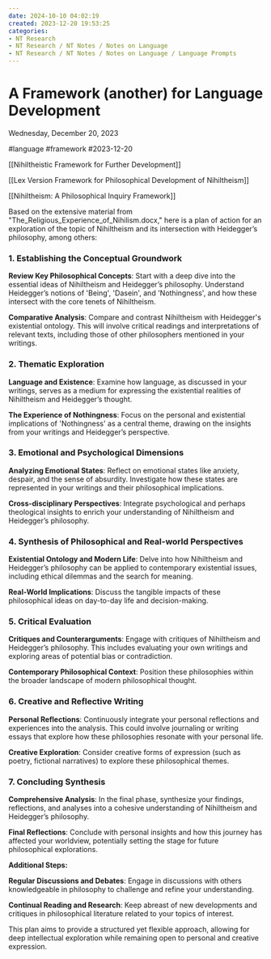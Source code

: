 ```yaml
---
date: 2024-10-10 04:02:19
created: 2023-12-20 19:53:25
categories:
- NT Research
- NT Research / NT Notes / Notes on Language
- NT Research / NT Notes / Notes on Language / Language Prompts
---
```


# A Framework (another) for Language Development 

Wednesday, December 20, 2023

#language #framework #2023-12-20

[[Nihiltheistic Framework for Further Development]]

[[Lex Version Framework for Philosophical Development of Nihiltheism]]

  

[[Nihiltheism: A Philosophical Inquiry Framework]]

Based on the extensive material from "The\_Religious\_Experience\_of\_Nihilism.docx," here is a plan of action for an exploration of the topic of Nihiltheism and its intersection with Heidegger’s philosophy, among others:

  

### 1\. Establishing the Conceptual Groundwork

**Review Key Philosophical Concepts**: Start with a deep dive into the essential ideas of Nihiltheism and Heidegger’s philosophy. Understand Heidegger’s notions of 'Being', 'Dasein', and 'Nothingness', and how these intersect with the core tenets of Nihiltheism.

**Comparative Analysis**: Compare and contrast Nihiltheism with Heidegger's existential ontology. This will involve critical readings and interpretations of relevant texts, including those of other philosophers mentioned in your writings.

###   

### 2\. Thematic Exploration

**Language and Existence**: Examine how language, as discussed in your writings, serves as a medium for expressing the existential realities of Nihiltheism and Heidegger’s thought.

**The Experience of Nothingness**: Focus on the personal and existential implications of 'Nothingness' as a central theme, drawing on the insights from your writings and Heidegger’s perspective.

  

### 3\. Emotional and Psychological Dimensions

**Analyzing Emotional States**: Reflect on emotional states like anxiety, despair, and the sense of absurdity. Investigate how these states are represented in your writings and their philosophical implications.

**Cross-disciplinary Perspectives**: Integrate psychological and perhaps theological insights to enrich your understanding of Nihiltheism and Heidegger’s philosophy.

  

### 4\. Synthesis of Philosophical and Real-world Perspectives

**Existential Ontology and Modern Life**: Delve into how Nihiltheism and Heidegger’s philosophy can be applied to contemporary existential issues, including ethical dilemmas and the search for meaning.

**Real-World Implications**: Discuss the tangible impacts of these philosophical ideas on day-to-day life and decision-making.

###   

### 5\. Critical Evaluation

**Critiques and Counterarguments**: Engage with critiques of Nihiltheism and Heidegger’s philosophy. This includes evaluating your own writings and exploring areas of potential bias or contradiction.

**Contemporary Philosophical Context**: Position these philosophies within the broader landscape of modern philosophical thought.

###   

### 6\. Creative and Reflective Writing

**Personal Reflections**: Continuously integrate your personal reflections and experiences into the analysis. This could involve journaling or writing essays that explore how these philosophies resonate with your personal life.

**Creative Exploration**: Consider creative forms of expression (such as poetry, fictional narratives) to explore these philosophical themes.

###   

### 7\. Concluding Synthesis

**Comprehensive Analysis**: In the final phase, synthesize your findings, reflections, and analyses into a cohesive understanding of Nihiltheism and Heidegger’s philosophy.

**Final Reflections**: Conclude with personal insights and how this journey has affected your worldview, potentially setting the stage for future philosophical explorations.

**Additional Steps:**

**Regular Discussions and Debates**: Engage in discussions with others knowledgeable in philosophy to challenge and refine your understanding.

**Continual Reading and Research**: Keep abreast of new developments and critiques in philosophical literature related to your topics of interest.

  

This plan aims to provide a structured yet flexible approach, allowing for deep intellectual exploration while remaining open to personal and creative expression.